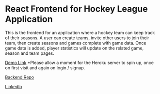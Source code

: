 # React Frontend for Hockey League Application

This is the frontend for an application where a hockey team can keep track of their seasons.  A user can create teams, invite other users to join their team, then create seasons and games complete with game data.  Once game data is added, player statistics will update on the related game, season and team pages.

[Demo Link](http://intense-scrubland-75230.herokuapp.com/)
*Please allow a moment for the Heroku server to spin up, once on first visit and again on login / signup.

[Backend Repo](https://github.com/smassarsky/react-app-api)

[LinkedIn](https://www.linkedin.com/in/seth-massarsky/)